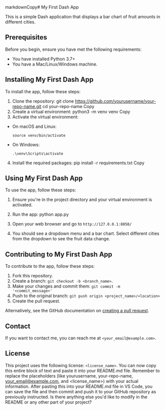 markdownCopy# My First Dash App

This is a simple Dash application that displays a bar chart of fruit amounts in different cities.

## Prerequisites

Before you begin, ensure you have met the following requirements:
* You have installed Python 3.7+
* You have a Mac/Linux/Windows machine.

## Installing My First Dash App

To install the app, follow these steps:

1. Clone the repository:
git clone https://github.com/yourusername/your-repo-name.git
cd your-repo-name
Copy
2. Create a virtual environment:
python3 -m venv venv
Copy
3. Activate the virtual environment:
* On macOS and Linux:
  ```
  source venv/bin/activate
  ```
* On Windows:
  ```
  .\venv\Scripts\activate
  ```

4. Install the required packages:
pip install -r requirements.txt
Copy
## Using My First Dash App

To use the app, follow these steps:

1. Ensure you're in the project directory and your virtual environment is activated.

2. Run the app:
python app.py

3. Open your web browser and go to `http://127.0.0.1:8050/`

4. You should see a dropdown menu and a bar chart. Select different cities from the dropdown to see the fruit data change.

## Contributing to My First Dash App

To contribute to the app, follow these steps:

1. Fork this repository.
2. Create a branch: `git checkout -b <branch_name>`.
3. Make your changes and commit them: `git commit -m '<commit_message>'`
4. Push to the original branch: `git push origin <project_name>/<location>`
5. Create the pull request.

Alternatively, see the GitHub documentation on [creating a pull request](https://help.github.com/articles/creating-a-pull-request/).

## Contact

If you want to contact me, you can reach me at `<your_email@example.com>`.

## License

This project uses the following license: `<license_name>`.
You can now copy this entire block of text and paste it into your README.md file. Remember to replace the placeholders (like yourusername, your-repo-name, <your_email@example.com>, and <license_name>) with your actual information.
After pasting this into your README.md file in VS Code, you can save the file and then commit and push it to your GitHub repository as previously instructed.
Is there anything else you'd like to modify in the README or any other part of your project?